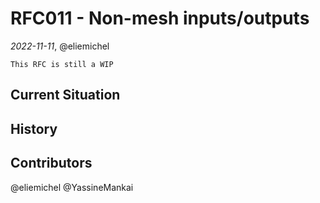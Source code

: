 RFC011 - Non-mesh inputs/outputs
================================

*2022-11-11*, @eliemichel

```{warning}
This RFC is still a WIP
```

Current Situation
-----------------

History
-------

Contributors
------------

@eliemichel @YassineMankai
